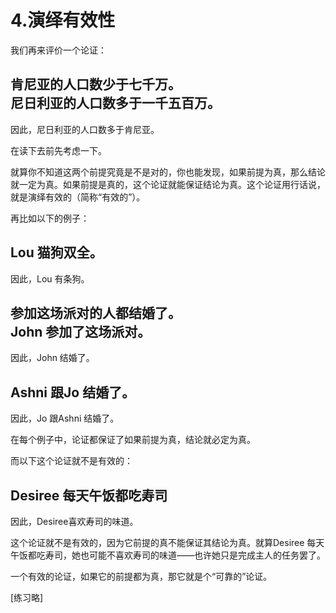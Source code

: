 # 4.演绎有效性

我们再来评价一个论证：

肯尼亚的人口数少于七千万。  
尼日利亚的人口数多于一千五百万。  
-----------------------------------------------  
因此，尼日利亚的人口数多于肯尼亚。

在读下去前先考虑一下。

就算你不知道这两个前提究竟是不是对的，你也能发现，如果前提为真，那么结论就一定为真。如果前提是真的，这个论证就能保证结论为真。这个论证用行话说，就是演绎有效的（简称“有效的”）。

再比如以下的例子：

Lou 猫狗双全。  
-----------------------------------------------  
因此，Lou 有条狗。

参加这场派对的人都结婚了。  
John 参加了这场派对。  
-----------------------------------------------  
因此，John 结婚了。

Ashni 跟Jo 结婚了。  
-----------------------------------------------  
因此，Jo 跟Ashni 结婚了。

在每个例子中，论证都保证了如果前提为真，结论就必定为真。

而以下这个论证就不是有效的：

Desiree 每天午饭都吃寿司  
-----------------------------------------------  
因此，Desiree喜欢寿司的味道。

这个论证就不是有效的，因为它前提的真不能保证其结论为真。就算Desiree 每天午饭都吃寿司，她也可能不喜欢寿司的味道——也许她只是完成主人的任务罢了。

一个有效的论证，如果它的前提都为真，那它就是个“可靠的”论证。

\[练习略\]

